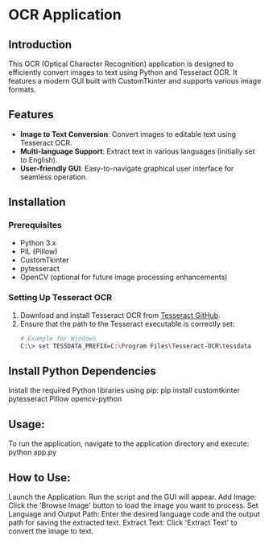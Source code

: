 # OCR Application

## Introduction
This OCR (Optical Character Recognition) application is designed to efficiently convert images to text using Python and Tesseract OCR. It features a modern GUI built with CustomTkinter and supports various image formats.

## Features
- **Image to Text Conversion**: Convert images to editable text using Tesseract OCR.
- **Multi-language Support**: Extract text in various languages (initially set to English).
- **User-friendly GUI**: Easy-to-navigate graphical user interface for seamless operation.

## Installation

### Prerequisites
- Python 3.x
- PIL (Pillow)
- CustomTkinter
- pytesseract
- OpenCV (optional for future image processing enhancements)

### Setting Up Tesseract OCR
1. Download and install Tesseract OCR from [Tesseract GitHub](https://github.com/tesseract-ocr/tesseract).
2. Ensure that the path to the Tesseract executable is correctly set:
   ```bash
   # Example for Windows
   C:\> set TESSDATA_PREFIX=C:\Program Files\Tesseract-OCR\tessdata


## Install Python Dependencies
Install the required Python libraries using pip: pip install customtkinter pytesseract Pillow opencv-python

## Usage:
To run the application, navigate to the application directory and execute: python app.py

## How to Use:
  Launch the Application: Run the script and the GUI will appear.
  Add Image: Click the 'Browse Image' button to load the image you want to process.
  Set Language and Output Path: Enter the desired language code and the output path for saving the extracted text.
  Extract Text: Click 'Extract Text' to convert the image to text.
